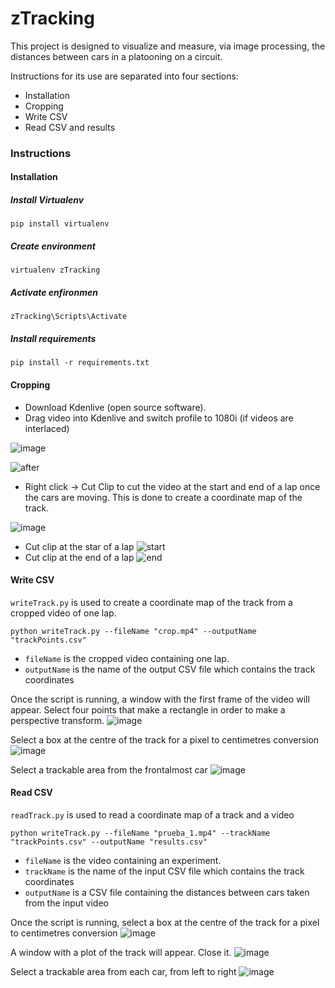 # zTracking

This project is designed to visualize and measure, via image processing, the distances between cars in a platooning on a circuit.

Instructions for its use are separated into four sections:
* Installation
* Cropping
* Write CSV
* Read CSV and results

### Instructions
#### Installation
##### Install Virtualenv
```
pip install virtualenv
```
##### Create environment
```
virtualenv zTracking
```
##### Activate enfironmen
```
zTracking\Scripts\Activate
```
##### Install requirements
```
pip install -r requirements.txt
```

#### Cropping
* Download Kdenlive (open source software).
* Drag video into Kdenlive and switch profile to 1080i (if videos are interlaced)

![image](./READMEimg/crop_videos/0.png)

![after](./READMEimg/crop_videos/after.jpg)

* Right click -> Cut Clip to cut the video at the start and end of a lap once the cars are moving. This is done to create a coordinate map of the track.

![image](./READMEimg/crop_videos/2.png)
* Cut clip at the star of a lap
![start](./READMEimg/crop_videos/4.png)
* Cut clip at the end of a lap
![end](./READMEimg/crop_videos/5.png)


#### Write CSV

`writeTrack.py` is used to create a coordinate map of the track from a cropped video of one lap.
```
python writeTrack.py --fileName "crop.mp4" --outputName "trackPoints.csv"
```

* `fileName` is the cropped video containing one lap.
* `outputName` is the name of the output CSV file which contains the track coordinates

Once the script is running, a window with the first frame of the video will appear. Select four points that make a rectangle in order to make a perspective transform.
![image](./READMEimg/write_track/1.png)

Select a box at the centre of the track for a pixel to centimetres conversion
![image](./READMEimg/write_track/2.png)

Select a trackable area from the frontalmost car
![image](./READMEimg/write_track/3.png)

#### Read CSV

`readTrack.py` is used to read a coordinate map of a track and a video
```
python writeTrack.py --fileName "prueba_1.mp4" --trackName "trackPoints.csv" --outputName "results.csv"
```
* `fileName` is the video containing an experiment.
* `trackName` is the name of the input CSV file which contains the track coordinates
* `outputName` is a CSV file containing the distances between cars taken from the input video

Once the script is running, select a box at the centre of the track for a pixel to centimetres conversion
![image](./READMEimg/read_track/1.png)

A window with a plot of the track will appear. Close it.
![image](./READMEimg/read_track/2.png)

Select a trackable area from each car, from left to right
![image](./READMEimg/read_track/3.png)
